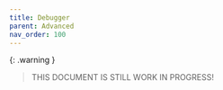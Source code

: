 ```yaml
---
title: Debugger
parent: Advanced
nav_order: 100
---
```


{: .warning }
> THIS DOCUMENT IS STILL WORK IN PROGRESS!
